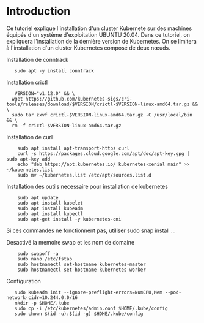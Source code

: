 # Introduction
Ce tutoriel explique l'installation d'un cluster Kubernete sur des machines équipés d'un système d'exploitation UBUNTU 20.04.
Dans ce tutoriel, on expliquera l'installation de la dernière version de Kubernetes. On se limitera à l'installation d'un cluster Kubernetes composé de deux nœuds.

Installation de conntrack
```
   sudo apt -y install conntrack
```

Installation crictl 

```
   VERSION="v1.12.0" && \
  wget https://github.com/kubernetes-sigs/cri-tools/releases/download/$VERSION/crictl-$VERSION-linux-amd64.tar.gz && \
  sudo tar zxvf crictl-$VERSION-linux-amd64.tar.gz -C /usr/local/bin && \
  rm -f crictl-$VERSION-linux-amd64.tar.gz
```


Installation de curl
```
    sudo apt install apt-transport-https curl
    curl -s https://packages.cloud.google.com/apt/doc/apt-key.gpg | sudo apt-key add
    echo "deb https://apt.kubernetes.io/ kubernetes-xenial main" >> ~/kubernetes.list
    sudo mv ~/kubernetes.list /etc/apt/sources.list.d
```

Installation des outils necessaire pour installation de kubernetes
```
    sudo apt update
    sudo apt install kubelet
    sudo apt install kubeadm
    sudo apt install kubectl
    sudo apt-get install -y kubernetes-cni
```
Si ces commandes ne fonctionnent pas, utiliser sudo snap install ...

Desactivé la memoire swap et les nom de domaine
```
    sudo swapoff -a
    sudo nano /etc/fstab
    sudo hostnamectl set-hostname kubernetes-master
    sudo hostnamectl set-hostname kubernetes-worker
```


Configuration
 ```
    sudo kubeadm init --ignore-preflight-errors=NumCPU,Mem --pod-network-cidr=10.244.0.0/16
    mkdir -p $HOME/.kube
    sudo cp -i /etc/kubernetes/admin.conf $HOME/.kube/config
    sudo chown $(id -u):$(id -g) $HOME/.kube/config
 ```
 
 
 
 
 
 
 
 
 
 
 
 
 
 
 
 
 
 
 
